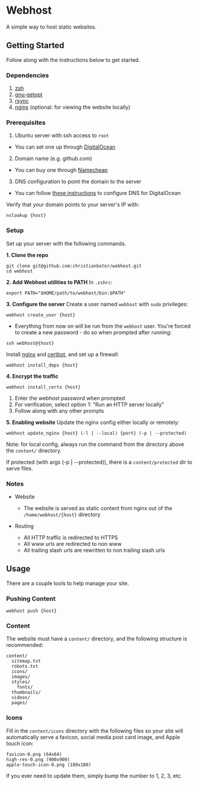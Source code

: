 # Webhost
A simple way to host static websites.

## Getting Started
Follow along with the instructions below to get started.

### Dependencies
1. [zsh](https://github.com/ohmyzsh/ohmyzsh/wiki/Installing-ZSH)
1. [gnu-getopt](https://formulae.brew.sh/formula/gnu-getopt)
1. [rsync](https://formulae.brew.sh/formula/rsync)
1. [nginx](https://formulae.brew.sh/formula/nginx) (optional: for viewing the website locally)

### Prerequisites
1. Ubuntu server with ssh access to `root`
  - You can set one up through [DigitalOcean](https://www.digitalocean.com/docs/droplets/how-to/create/)
2. Domain name (e.g. github.com)
  - You can buy one through [Namecheap](https://www.namecheap.com) 
3. DNS configuration to point the domain to the server
  - You can follow [these instructions](https://www.digitalocean.com/community/tutorials/how-to-point-to-digitalocean-nameservers-from-common-domain-registrars) to configure DNS for DigitalOcean

Verify that your domain points to your server's IP with:
```
nslookup {host}
```

### Setup
Set up your server with the following commands.

**1. Clone the repo**
```
git clone git@github.com:christianbator/webhost.git
cd webhost
```

**2. Add Webhost utilities to PATH**
In `.zshrc`:
```
export PATH="$HOME/path/to/webhost/bin:$PATH"
```

**3. Configure the server**
Create a user named `webhost` with `sudo` privileges:
```
webhost create_user {host}
```

- Everything from now on will be run from the `webhost` user. You're forced to create a new password - do so when prompted after running:
```
ssh webhost@{host}
```

Install [nginx](https://www.nginx.com/resources/wiki/) and
  [certbot](https://letsencrypt.org), and set up a firewall:
```
webhost install_deps {host}
```

**4. Encrypt the traffic**
```
webhost install_certs {host}
```

1) Enter the webhost password when prompted
2) For verification, select option 1: "Run an HTTP server locally"
3) Follow along with any other prompts

**5. Enabling website**
Update the nginx config either locally or remotely:
```
webhost update_nginx {host} (-l | --local) {port} (-p | --protected)
```

Note: for local config, always run the command from the directory above the `content/` directory.

If protected (with args (-p | --protected)), there is a `content/protected` dir to serve files.

### Notes
- Website
  - The website is served as static content from nginx out of the
    `/home/webhost/{host}` directory

- Routing
  - All HTTP traffic is redirected to HTTPS
  - All www urls are redirected to non www
  - All trailing slash urls are rewritten to non trailing slash urls

## Usage
There are a couple tools to help manage your site.

### Pushing Content
```
webhost push {host}
```

### Content
The website must have a `content/` directory, and the following structure is recommended:
```
content/
  sitemap.txt
  robots.txt
  icons/
  images/
  styles/
    fonts/
  thumbnails/
  videos/
  pages/
```

### Icons

Fill in the `content/icons` directory with the following files
so your site will automatically serve a favicon, social media post card image, and Apple touch icon:

```
favicon-0.png (64x64)
high-res-0.png (900x900)
apple-touch-icon-0.png (180x180)
```

If you ever need to update them, simply bump the number to 1, 2, 3, etc.
